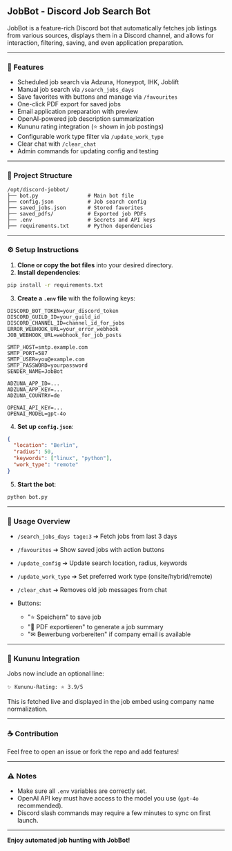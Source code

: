 ## JobBot - Discord Job Search Bot

JobBot is a feature-rich Discord bot that automatically fetches job listings from various sources, displays them in a Discord channel, and allows for interaction, filtering, saving, and even application preparation.

---

### 🌟 Features

* Scheduled job search via Adzuna, Honeypot, IHK, Joblift
* Manual job search via `/search_jobs_days`
* Save favorites with buttons and manage via `/favourites`
* One-click PDF export for saved jobs
* Email application preparation with preview
* OpenAI-powered job description summarization
* Kununu rating integration (⭐ shown in job postings)
* Configurable work type filter via `/update_work_type`
* Clear chat with `/clear_chat`
* Admin commands for updating config and testing

---

### 📂 Project Structure

```
/opt/discord-jobbot/
├── bot.py                # Main bot file
├── config.json           # Job search config
├── saved_jobs.json       # Stored favorites
├── saved_pdfs/           # Exported job PDFs
├── .env                  # Secrets and API keys
├── requirements.txt      # Python dependencies
```

---

### ⚙️ Setup Instructions

1. **Clone or copy the bot files** into your desired directory.
2. **Install dependencies**:

```bash
pip install -r requirements.txt
```

3. **Create a `.env` file** with the following keys:

```env
DISCORD_BOT_TOKEN=your_discord_token
DISCORD_GUILD_ID=your_guild_id
DISCORD_CHANNEL_ID=channel_id_for_jobs
ERROR_WEBHOOK_URL=your_error_webhook
JOB_WEBHOOK_URL=webhook_for_job_posts

SMTP_HOST=smtp.example.com
SMTP_PORT=587
SMTP_USER=you@example.com
SMTP_PASSWORD=yourpassword
SENDER_NAME=JobBot

ADZUNA_APP_ID=...
ADZUNA_APP_KEY=...
ADZUNA_COUNTRY=de

OPENAI_API_KEY=...
OPENAI_MODEL=gpt-4o
```

4. **Set up `config.json`**:

```json
{
  "location": "Berlin",
  "radius": 50,
  "keywords": ["linux", "python"],
  "work_type": "remote"
}
```

5. **Start the bot**:

```bash
python bot.py
```

---

### 🤖 Usage Overview

* `/search_jobs_days tage:3` ➔ Fetch jobs from last 3 days
* `/favourites` ➔ Show saved jobs with action buttons
* `/update_config` ➔ Update search location, radius, keywords
* `/update_work_type` ➔ Set preferred work type (onsite/hybrid/remote)
* `/clear_chat` ➔ Removes old job messages from chat
* Buttons:

  * "⭐ Speichern" to save job
  * "📄 PDF exportieren" to generate a job summary
  * "✉ Bewerbung vorbereiten" if company email is available

---

### 🔹 Kununu Integration

Jobs now include an optional line:

```
✨ Kununu-Rating: ⭐ 3.9/5
```

This is fetched live and displayed in the job embed using company name normalization.

---

### ☕ Contribution

Feel free to open an issue or fork the repo and add features!

---

### ⚠️ Notes

* Make sure all `.env` variables are correctly set.
* OpenAI API key must have access to the model you use (`gpt-4o` recommended).
* Discord slash commands may require a few minutes to sync on first launch.

---

**Enjoy automated job hunting with JobBot!**
